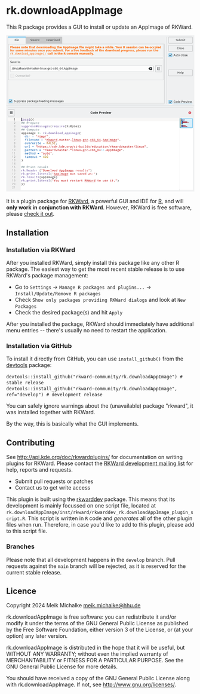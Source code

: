 # rk.downloadAppImage

This R package provides a GUI to install or update an AppImage of RKWard.

![rk.downloadAppImage main tab](./inst/screenshots/main_tab.png?raw=true "rk.downloadAppImage main tab")

It is a plugin package for [RKWard](https://rkward.kde.org), a powerful GUI and IDE for [R](https://r-project.org),
and will **only work in conjunction with RKWard**. However, RKWard is free software, please
[check it out](https://rkward.kde.org).

## Installation

### Installation via RKWard

After you installed RKWard, simply install this package like any other R package. The easiest way to get the most
recent stable release is to use RKWard's package management:

- Go to `Settings` -> `Manage R packages and plugins...` -> `Install/Update/Remove R packages`
- Check `Show only packages providing RKWard dialogs` and look at `New Packages`
- Check the desired package(s) and hit `Apply`

After you installed the package, RKWard should immediately have additional menu entries -- there's
usually no need to restart the application.

### Installation via GitHub

To install it directly from GitHub, you can use `install_github()` from the [devtools](https://github.com/r-lib/devtools) package:

```
devtools::install_github("rkward-community/rk.downloadAppImage") # stable release
devtools::install_github("rkward-community/rk.downloadAppImage", ref="develop") # development release
```

You can safely ignore warnings about the (unavailable) package "rkward", it was installed together with RKWard.

By the way, this is basically what the GUI implements.
 
## Contributing

See http://api.kde.org/doc/rkwardplugins/ for documentation on writing plugins for RKWard.
Please contact the [RKWard development mailing list](https://mail.kde.org/mailman/listinfo/rkward-devel)
for help, reports and requests.

- Submit pull requests or patches
- Contact us to get write access

This plugin is built using the [rkwarddev](https://files.kde.org/rkward/R/pckg/rkwarddev/index.html) package. This means that its development is mainly focussed on one
script file, located at `rk.downloadAppImage/inst/rkward/rkwarddev_rk.downloadAppImage_plugin_script.R`. This script is written in `R` code and *generates*
all of the other plugin files when run. Therefore, in case you'd like to add to this plugin, please add to this script file.

### Branches

Please note that all development happens in the `develop` branch. Pull requests against the `main` branch will be rejected, as it is reserved for the current stable release.

## Licence

Copyright 2024 Meik Michalke <meik.michalke@hhu.de>

rk.downloadAppImage is free software: you can redistribute it and/or modify
it under the terms of the GNU General Public License as published by
the Free Software Foundation, either version 3 of the License, or
(at your option) any later version.

rk.downloadAppImage is distributed in the hope that it will be useful,
but WITHOUT ANY WARRANTY; without even the implied warranty of
MERCHANTABILITY or FITNESS FOR A PARTICULAR PURPOSE.  See the
GNU General Public License for more details.

You should have received a copy of the GNU General Public License
along with rk.downloadAppImage.  If not, see <http://www.gnu.org/licenses/>.
